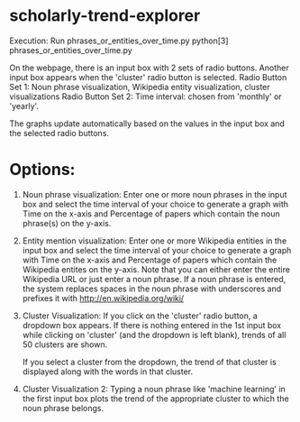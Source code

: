 # scholarly-trend-explorer

Execution: Run phrases_or_entities_over_time.py
python[3] phrases_or_entities_over_time.py 

On the webpage, there is an input box with 2 sets of radio buttons. Another input box appears when the 'cluster' radio button is selected.
Radio Button Set 1: Noun phrase visualization, Wikipedia entity visualization, cluster visualizations
Radio Button Set 2: Time interval: chosen from 'monthly' or 'yearly'.

The graphs update automatically based on the values in the input box and the selected radio buttons. 

# Options:
1. Noun phrase visualization: Enter one or more noun phrases in the input box and select the time interval of
   your choice to generate a graph with Time on the x-axis and Percentage of papers which contain the noun phrase(s)
   on the y-axis.
2. Entity mention visualization: Enter one or more Wikipedia entities in the input box and select the time interval of
   your choice to generate a graph with Time on the x-axis and Percentage of papers which contain the Wikipedia entites
   on the y-axis. Note that you can either enter the entire Wikipedia URL or just enter a noun phrase. If a noun phrase
   is entered, the system replaces spaces in the noun phrase with underscores and prefixes it with http://en.wikipedia.org/wiki/

3. Cluster Visualization: If you click on the 'cluster' radio button, a dropdown box appears. 
   If there is nothing entered in the 1st input box while clicking on 'cluster' (and the dropdown is left blank), trends of all 50 clusters are shown.
   
   If you select a cluster from the dropdown, the trend of that cluster is displayed along with the words in that cluster.


4. Cluster Visualization 2: Typing a noun phrase like 'machine learning' in the first input box plots the trend of the appropriate cluster
   to which the noun phrase belongs.